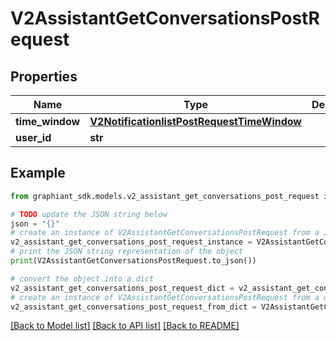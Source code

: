 # V2AssistantGetConversationsPostRequest


## Properties

Name | Type | Description | Notes
------------ | ------------- | ------------- | -------------
**time_window** | [**V2NotificationlistPostRequestTimeWindow**](V2NotificationlistPostRequestTimeWindow.md) |  | [optional] 
**user_id** | **str** |  | [optional] 

## Example

```python
from graphiant_sdk.models.v2_assistant_get_conversations_post_request import V2AssistantGetConversationsPostRequest

# TODO update the JSON string below
json = "{}"
# create an instance of V2AssistantGetConversationsPostRequest from a JSON string
v2_assistant_get_conversations_post_request_instance = V2AssistantGetConversationsPostRequest.from_json(json)
# print the JSON string representation of the object
print(V2AssistantGetConversationsPostRequest.to_json())

# convert the object into a dict
v2_assistant_get_conversations_post_request_dict = v2_assistant_get_conversations_post_request_instance.to_dict()
# create an instance of V2AssistantGetConversationsPostRequest from a dict
v2_assistant_get_conversations_post_request_from_dict = V2AssistantGetConversationsPostRequest.from_dict(v2_assistant_get_conversations_post_request_dict)
```
[[Back to Model list]](../README.md#documentation-for-models) [[Back to API list]](../README.md#documentation-for-api-endpoints) [[Back to README]](../README.md)


